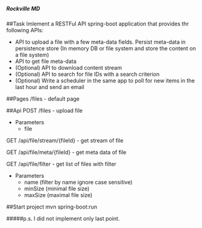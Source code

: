 ##### Rockville MD

##Task
Imlement a RESTFul API spring-boot application that provides thr following APIs: 
- API to upload a file with a few meta-data fields. Persist meta-data in persistence store (In memory DB or file system and store the content on a file system)
- API to get file meta-data 
- (Optional) API to download content stream 
- (Optional) API to search for file IDs with a search criterion 
- (Optional) Write a scheduler in the same app to poll for new items in the last hour and send an email

##Pages
/files - default page
 
##Api
POST /files - upload file
- Parameters
    - file

GET /api/file/stream/{fileId} - get stream of file

GET /api/file/meta/{fileId} - get meta data of file 

GET /api/file/filter - get list of files with filter
- Parameters
    - name (filter by name ignore case sensitive)
    - minSize (minimal file size)
    - maxSize (maximal file size)

##Start project
mvn spring-boot:run


#####p.s.
I did not implement only last point.



